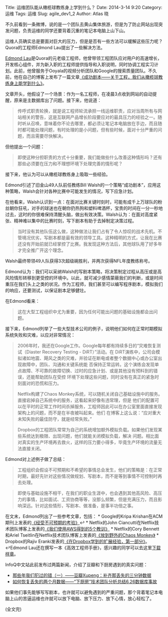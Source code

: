 Title: 运维团队能从橄榄球教练身上学到什么？
Date: 2014-3-14 9:20
Category: 运维
Tags: 运维
Slug: agile_dev1_2
Author: Atlas 晓

不久前看到一条微博，说的是一个团队去黄山集体旅游，但是为了防止网站出现突发问题，负责运维的同学还要背着沉重的笔记本电脑上山下山。

运维人员确实总是要面对巨大的压力，但是是否有一些方法可以缓解这些压力呢？Quora的工程师Edmond Lau提出了一些解决方法。

[Edmond Lau][1]是Quora的元老级工程师，他曾带领工程团队应对用户的高速增长，开发核心组件，并为新入职的工程师提供指导和入职说明，同时协调工程实习计划。此前，他曾服务于Ooyala的视频分析团队和Google的搜索质量团队。不久前，他在自己的博客上发布了一篇文章[《成功剧本——关于工程，我们从橄榄球教练身上能学到什么》][2]。

文章开头，他假设了一个场景：作为一名工程师，在凌晨3点收到网站的自动提醒，原来是主数据库出了问题。接下来，他说道：

> 传呼式职责轮换，就是说工程师轮流承担一线运维职责，应对当周所有与网站相关的警告，这是互联网产品增长阶段要应对的最具压力的经验之一。随时听从召唤，意味着你不论去哪里，都必须让笔记本电脑放在手边，而且随时都可能处理问题，有时处理的是小问题，但有些时候，面对十分严重的问题，而且需要尽快解决。

但他提出一个问题：

> 即使这种分担职责的方式十分重要，我们能做些什么改善这种情形吗？还有那些必须要在压力和不理想环境下处理完善的情形呢？

接下来，他认为可以从橄榄球教练身上吸取一些经验。

Edmond引述了旧金山49人队前任教练Bill Walsh的一个策略“成功剧本”，应用这种策略，Walsh会针对各种比赛中可能发生的情况，写下应急计划。

在他看来，Walsh认识到一点：在面对比赛关键时刻时，可能有成千上万球队的粉丝朝你狂吼，对手的球迷也在朝你扔热狗和塑料啤酒杯，宝贵的时间在一分一秒地过去，这时的你很难保持清醒头脑，做出有效决策。Walsh认为：在面对高度紧张、精神难以集中的比赛时刻，写下剧本有助于去掉制定决策过程。

> 当时没有其他队伍这么做，这种做法让我们占有了令人惊叹的战术先机。不管境况优劣，写剧本都是最有效的领导工具。这种精明的方式，让我在比赛还没有开始前就已经掌控了比赛。我发现这种方法后，其他球队用了好多年才完全推广开这个理念。

Walsh最终带领49人队获得3次超级碗胜利，并两次获得NFL年度教练称号。

Edmond认为：我们可以采纳Walsh的写剧本策略，将决策制定过程从高压或是高风险情形转移到更受控的环境中。以此，就可减少感情蒙蔽我们的判断，或是时间重压在我们头上之类的状况。作为工程师，我们甚至可以编写程序剧本，模拟我们的响应，还要测试，以保证剧本足够健壮。

在Edmond看来：

> 这在大型工程组织中尤为重要，因为任何可能出问题的基础设施都会出问题。

接下来，Edmond列举了一些大型技术公司的例子，说明他们如何在正常时期模拟系统失败和灾难，以应对非常情况：

> 2006年时，我还在Google工作。Google每年都有持续多日的“灾难恢复测试（Diaster Recovery Testing - DiRT）”活动。在
> DiRT演练中，公司会模拟诸如地震、飓风之类的灾难，并验证在断电或者整个数据中心或办公室出现故障中，团队、沟通和关键系统能
> 否保持正常运转。这个演练会发现单点故障、不可靠的故障切换、过时的应急计划、或是其他没有预料到的错误，还能帮助团队在受控
> 环境下处理这些问题，同时没有在真正的紧急时刻面对的恐慌和压力。
> 
> Netflix构建了Chaos Monkey系统，可以随机关闭自己基础设施中的服务。直接宕掉自己系统中的服务，这看起来好像有违常理，但是
> 他们的配置可以在平时的正常工作时间杀掉服务，工程师因此可以在办公室里面直接发现架构上的问题，而不是在半夜被叫起来。他们
> 在博客上这么说：“应对重大未知失败的最佳防守，就是经常失败。”
> 
> Dropbox的工程团队常常为自己的系统增加额外模拟负载。如果他们发现某些系统达到极限、出现问题，他们就能关闭模拟负载，解决
> 问题。相比面对真实的生产环境再去救火，这样的压力要小得多，毕竟生产环境的流量无法直接关闭。

Edmond对上述例子做了总结：

> 工程组织会假设不可预期和不希望的事情总会发生，他们的策略是：在正常时期，最好先针对这些情况做规划、写剧本，而不是等到事情不可控制时再去处理。

> 即使与基础设施不相干，在我们的职业生涯中，也会遇到其他高风险、高压力的事情，比如面试、工资协商等等，没那么频繁，但是充满压力，而且影响深远。针对这些情形，写剧本、做准备，是事半功倍之事。

在文末，Edmond列出了一些参考文章，包括： * Google的Kripa Krishan在ACM期刊上发表的[《经受不可预期的考验》][3]↩ * Netflix的John Ciancutti在Netflix技术团队博客上发表的[《我们使用AWS得到的5个教训》][4] * Netflix的Cory Bennett和Ariel Tseitlin在Netflix技术团队博客上发表的[《放到野外的Chaos Monkey》][5] * Dropbox的Rajiv Eranki发表的[《在Dropbox学到的扩展经验，第一部分》][6]。↩Edmond Lau还在撰写一本《高效工程师手册》，感兴趣的同学可以去这里[下载样章][7]。

InfoQ中文站此前发布过两篇新闻，介绍了豆瓣和下厨房遇到的真实问题：

- [那些年我们犯过的错（一）——豆瓣Xupeng：补齐那丢失的三分钟数据][8]
- [如何恢复丢失的两个月数据——“下厨房”技术团队分析总结6.26数据库事故][9]

如果他们事先能够写写剧本，也许就可以避免遇到的严重问题，那个背着笔记本电脑上山的苦逼运维也许就可以放下电脑、放下压力、放下心情，放心轻松了。

(全文完)

[1]:http://www.quora.com/Edmond-Lau
[2]:http://www.theeffectiveengineer.com/blog/script-for-success
[3]:http://queue.acm.org/detail.cfm?id=2371516
[4]:http://techblog.netflix.com/2010/12/5-lessons-weve-learned-using-aws.html
[5]:http://techblog.netflix.com/2012/07/chaos-monkey-released-into-wild.html
[6]:http://eranki.tumblr.com/post/27076431887/scaling-lessons-learned-at-dropbox-part-1
[7]:http://www.theeffectiveengineer.com/book?utm_source=quora&utm_medium=profile&utm_campaign=signup
[8]:http://www.infoq.com/cn/news/2013/07/xupeng-mysql-mistake
[9]:http://www.infoq.com/cn/news/2013/07/xiachufang-626-disaster-recovery